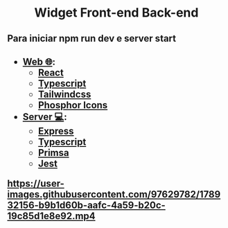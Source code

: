 <h1 align="center"> Widget Front-end Back-end</h1>
<h2>Para iniciar npm run dev e server start<h2/>

- [Web 🌐](./web):
  - [React](https://pt-br.reactjs.org/)
  - [Typescript](https://www.typescriptlang.org/)
  - [Tailwindcss](https://tailwindcss.com/)
  - [Phosphor Icons](https://phosphoricons.com/)
- [Server 💻](./server):
  - [Express](https://expressjs.com/pt-br/)
  - [Typescript](https://www.typescriptlang.org/)
  - [Primsa](https://www.prisma.io/)
  - [Jest](https://jestjs.io/pt-BR/)






https://user-images.githubusercontent.com/97629782/178932156-b9b1d60b-aafc-4a59-b20c-19c85d1e8e92.mp4

